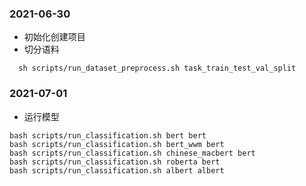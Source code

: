 ### 2021-06-30
* 初始化创建项目
* 切分语料
```
  sh scripts/run_dataset_preprocess.sh task_train_test_val_split
```
### 2021-07-01
* 运行模型
 ```shell script
 bash scripts/run_classification.sh bert bert
 bash scripts/run_classification.sh bert_wwm bert
 bash scripts/run_classification.sh chinese_macbert bert
 bash scripts/run_classification.sh roberta bert
 bash scripts/run_classification.sh albert albert
 ``` 
